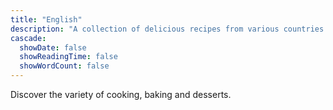 ```yaml
---
title: "English"
description: "A collection of delicious recipes from various countries."
cascade:
  showDate: false
  showReadingTime: false
  showWordCount: false
---
```


Discover the variety of cooking, baking and desserts.
